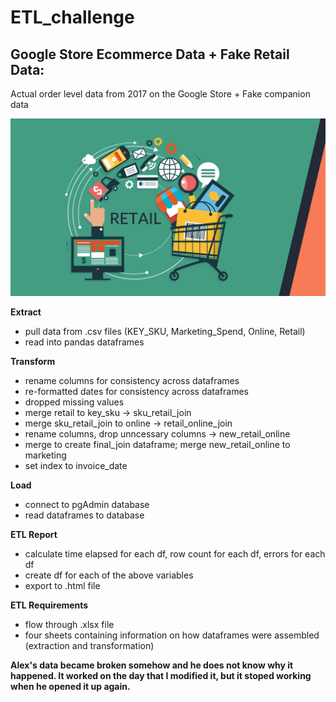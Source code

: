 # ETL_challenge

## Google Store Ecommerce Data + Fake Retail Data: ##

Actual order level data from 2017 on the Google Store + Fake companion data

![Retail photo](https://github.com/danyelledoucette/ETL_challenge/blob/main/Images/retail.jpg)

**Extract**
- pull data from .csv files (KEY_SKU, Marketing_Spend, Online, Retail)
- read into pandas dataframes

**Transform**
- rename columns for consistency across dataframes
- re-formatted dates for consistency across dataframes
- dropped missing values
- merge retail to key_sku -> sku_retail_join
- merge sku_retail_join to online -> retail_online_join
- rename columns, drop unncessary columns -> new_retail_online
- merge to create final_join dataframe; merge new_retail_online to marketing
- set index to invoice_date

**Load**
- connect to pgAdmin database
- read dataframes to database

**ETL Report**
- calculate time elapsed for each df, row count for each df, errors for each df
- create df for each of the above variables
- export to .html file

**ETL Requirements**
- flow through .xlsx file
- four sheets containing information on how dataframes were assembled (extraction and transformation)


**Alex's data became broken somehow and he does not know why it happened. It worked on the day that I modified it, but it stoped working when he opened it up again.**
